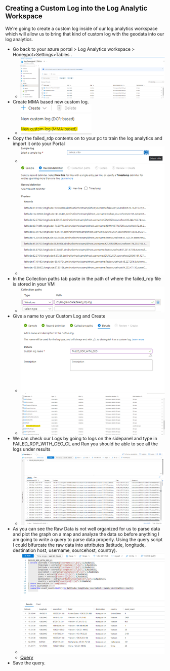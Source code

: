 ## Creating a Custom Log into the Log Analytic Workspace

We're going to create a custom log inside of our log analytics workspace which will allow us to bring that kind of custom log with the geodata into our log analytics.  

- Go back to your azure portal > Log Analytics workspace > Honeypot>Settings>Tables . 
  - ![](CLimg/CL1.png)
-  Create MMA based new custom log. 
   -  ![](CLimg/CL2.png)
-  Copy the failed_rdp contents on to your pc to train the log analytics and import it onto your Portal 
   -  ![](CLimg/CL3.png)
   -  ![](CLimg/CL4.png)
-  In the Collection paths tab paste in the path of where the failed_rdp file is stored in your VM
   -  ![](CLimg/CL5.png)
-  Give a name to your Custom Log and Create
   -  ![](CLimg/CL6.png)
   -  ![](CLimg/CL7.png)
-  We can check our Logs by going to logs on the sidepanel and type in FAILED_RDP_WITH_GEO_CL and Run you should be able to see all the logs under results 
   -  ![](CLimg/CL8.png)
-  As you can see the Raw Data is not well organized for us to parse data and plot the graph on a map and analyze the data so before anything I am  going to write a query to parse data properly. Using the query script I could bifurcate the raw data into attributes (latitude, longitude, destination host, username,  sourcehost, country). 
   -  ![](CLimg/CL9.png)
   -  [Query]()
-  Save the query. 